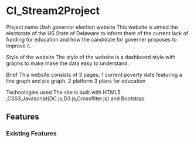 # CI_Stream2Project

Project name:Utah governor election website
This website is aimed the electorate of the US State of Delaware to inform them of the current lack of funding for education and how the candidate for governer proposes to improve it.

Style of the website
The style of the website is a dashboard style with graphs to make make the data easy to understand.
  
Brief
This website consists of 3 pages.
1 current poverty date featuring a line graph and pie graph.
2 platform
3 plans for education

Technologies used
The site is built with HTML5 ,CSS3,Javascript(DC.js,D3.js,Crossfilter.js) and Bootstrap 

## Features
### Existing Features
